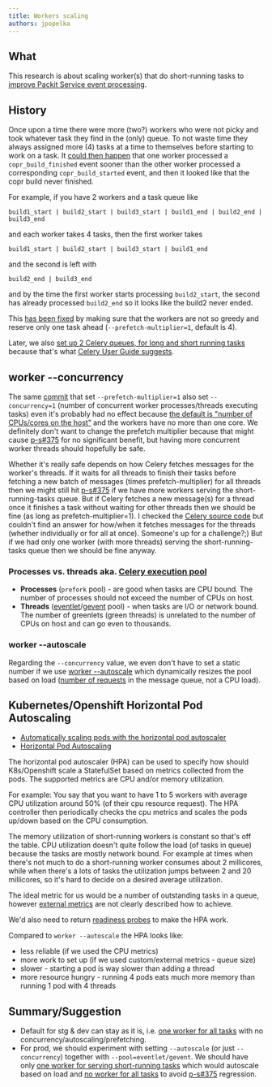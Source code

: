 ```yaml
---
title: Workers scaling
authors: jpopelka
---
```


## What

This research is about scaling worker(s) that do short-running tasks to [improve Packit Service event processing](https://github.com/packit/research/tree/main/improve-service-processing#problematic-parts-of-the-process).

## History

Once upon a time there were more (two?) workers who were not picky and took
whatever task they find in the (only) queue.
To not waste time they always assigned more (4) tasks at a time to themselves
before starting to work on a task.
It [could then happen](https://github.com/packit/packit-service/issues/375)
that one worker processed a `copr_build_finished` event sooner than the other
worker processed a corresponding `copr_build_started` event,
and then it looked like that the copr build never finished.

For example, if you have 2 workers and a task queue like

    build1_start | build2_start | build3_start | build1_end | build2_end | build3_end

and each worker takes 4 tasks, then the first worker takes

    build1_start | build2_start | build3_start | build1_end

and the second is left with

    build2_end | build3_end

and by the time the first worker starts processing `build2_start`,
the second has already processed `build2_end` so it looks like the build2 never ended.

This [has been fixed](https://github.com/packit/packit-service/commit/5d199cfee54dafd9a5cd5dadc1086e15d78598e5)
by making sure that the workers are not so greedy and reserve only one task ahead
(`--prefetch-multiplier=1`, default is 4).

Later, we also [set up 2 Celery queues, for long and short running tasks](https://github.com/packit/packit-service/commit/617c76ef77ef37bc220b029bc49326d3841c54c0)
because that's what [Celery User Guide suggests](https://docs.celeryq.dev/en/stable/userguide/optimizing.html#optimizing-prefetch-limit).

## worker --concurrency

The same [commit](https://github.com/packit/packit-service/commit/5d199cfee54dafd9a5cd5dadc1086e15d78598e5)
that set `--prefetch-multiplier=1` also set `--concurrency=1`
(number of concurrent worker processes/threads executing tasks)
even it's probably had no effect because [the default is "number of CPUs/cores on the host"](https://docs.celeryq.dev/en/stable/userguide/configuration.html#std-setting-worker_concurrency)
and the workers have no more than one core.
We definitely don't want to change the prefetch multiplier because that might
cause [p-s#375](https://github.com/packit/packit-service/issues/375)
for no significant benefit, but having more concurrent worker threads
should hopefully be safe.

Whether it's really safe depends on how Celery
fetches messages for the worker's threads. If it waits for all threads
to finish their tasks before fetching a new batch of messages (times prefetch-multiplier)
for all threads then we might still hit [p-s#375](https://github.com/packit/packit-service/issues/375)
if we have more workers serving the short-running-tasks queue.
But if Celery fetches a new message(s) for a thread once it finishes a task
without waiting for other threads then we should be fine (as long as prefetch-multiplier=1).
I checked the [Celery source code](https://github.com/celery/celery)
but couldn't find an answer for how/when it fetches messages for the threads
(whether individually or for all at once). Someone's up for a challenge?;)
But if we had only one worker (with more threads) serving the
short-running-tasks queue then we should be fine anyway.

### Processes vs. threads aka. [Celery execution pool](https://www.distributedpython.com/2018/10/26/celery-execution-pool)

- **Processes** (`prefork` pool) -
  are good when tasks are CPU bound. The number of processes should not exceed
  the number of CPUs on host.
- **Threads** ([eventlet](https://docs.celeryq.dev/en/latest/userguide/concurrency/eventlet.html)/[gevent](https://www.gevent.org) pool) -
  when tasks are I/O or network bound. The number of greenlets (green threads) is
  unrelated to the number of CPUs on host and can go even to thousands.

### worker --autoscale

Regarding the `--concurrency` value, we even don't have to set a static number
if we use [worker --autoscale](https://docs.celeryq.dev/en/latest/userguide/workers.html#autoscaling)
which dynamically resizes the pool based on load ([number of requests](https://github.com/celery/celery/blob/aa9fd8a6c06e69c7eda2a59866c3d84622c85d20/celery/worker/autoscale.py#L85)
in the message queue, not a CPU load).

## Kubernetes/Openshift Horizontal Pod Autoscaling

- [Automatically scaling pods with the horizontal pod autoscaler ](https://docs.openshift.com/container-platform/4.10/nodes/pods/nodes-pods-autoscaling.html)
- [Horizontal Pod Autoscaling](https://kubernetes.io/docs/tasks/run-application/horizontal-pod-autoscale)

The horizontal pod autoscaler (HPA) can be used to specify how should K8s/Openshift
scale a StatefulSet based on metrics collected from the pods.
The supported metrics are CPU and/or memory utilization.

For example: You say that you want to have 1 to 5 workers with average CPU
utilization around 50% (of their cpu resource request). The HPA controller
then periodically checks the cpu metrics and scales the pods up/down
based on the CPU consumption.

The memory utilization of short-running workers is constant so that's off the table.
CPU utilization doesn't quite follow the load (of tasks in queue) because the tasks
are mostly network bound. For example at times when there's not much to do a
short-running worker consumes about 2 millicores, while when there's a lots of tasks
the utilization jumps between 2 and 20 millicores, so it's hard to decide on a
desired average utilization.

The ideal metric for us would be a number of outstanding tasks in a queue,
however [external metrics](https://kubernetes.io/docs/tasks/run-application/horizontal-pod-autoscale-walkthrough/#autoscaling-on-metrics-not-related-to-kubernetes-objects)
are not clearly described how to achieve.

We'd also need to return [readiness probes](https://github.com/packit/deployment/pull/142)
to make the HPA work.

Compared to `worker --autoscale` the HPA looks like:

- less reliable (if we used the CPU metrics)
- more work to set up (if we used custom/external metrics - queue size)
- slower - starting a pod is way slower than adding a thread
- more resource hungry - running 4 pods eats much more memory than running 1 pod with 4 threads

## Summary/Suggestion

- Default for stg & dev can stay as it is, i.e. [one worker for all tasks](https://github.com/packit/deployment/blob/cb47f9e6f806f9e340669031c7eb58df02b164f1/playbooks/deploy.yml#L40)
  with no concurrency/autoscaling/prefetching.
- For prod, we should experiment with setting `--autoscale` (or just `--concurrency`)
  together with `--pool=eventlet/gevent`. We should have only [one worker for serving
  short-running tasks](https://github.com/packit/deployment/blob/cb47f9e6f806f9e340669031c7eb58df02b164f1/vars/packit/prod_template.yml#L77)
  which would autoscale based on load and [no worker for all tasks](https://github.com/packit/deployment/blob/cb47f9e6f806f9e340669031c7eb58df02b164f1/vars/packit/prod_template.yml#L76)
  to avoid [p-s#375](https://github.com/packit/packit-service/issues/375) regression.
